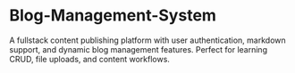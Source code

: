 # Blog-Management-System
A fullstack content publishing platform with user authentication, markdown support, and dynamic blog management features. Perfect for learning CRUD, file uploads, and content workflows.
